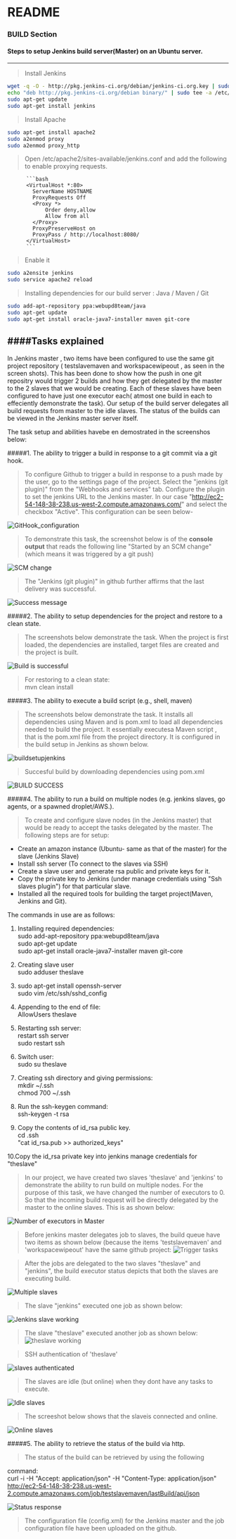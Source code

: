 README
======

### BUILD Section

#### Steps to setup Jenkins build server(Master) on an Ubuntu server.
---------------------------------------------------------------------
> Install Jenkins
  
 ```bash
wget -q -O - http://pkg.jenkins-ci.org/debian/jenkins-ci.org.key | sudo apt-key add -
echo "deb http://pkg.jenkins-ci.org/debian binary/" | sudo tee -a /etc/apt/sources.list.d/jenkins.list
sudo apt-get update
sudo apt-get install jenkins
```

> Install Apache
  
  ```bash
  sudo apt-get install apache2  
  sudo a2enmod proxy  
  sudo a2enmod proxy_http
```

> Open /etc/apache2/sites-available/jenkins.conf and add the following to enable proxying requests.  

          ```bash
          <VirtualHost *:80>
          	ServerName HOSTNAME
          	ProxyRequests Off
          	<Proxy *>
          		Order deny,allow
          		Allow from all
          	</Proxy>
          	ProxyPreserveHost on
          	ProxyPass / http://localhost:8080/
          </VirtualHost>
          ```

> Enable it

  ```bash
  sudo a2ensite jenkins  
  sudo service apache2 reload
```
> Installing dependencies for our build server : Java / Maven / Git
  
  ```bash
  sudo add-apt-repository ppa:webupd8team/java  
  sudo apt-get update  
  sudo apt-get install oracle-java7-installer maven git-core
```
####Tasks explained
-------------------

In Jenkins master , two items have been configured to use the same git project repository ( testslavemaven and workspacewipeout , as seen in the screen shots). This has been done to show how the push in one git repositry would trigger 2 builds and how they get delegated by the master to the 2 slaves that we would be creating. Each of these slaves have been configured to have just one executor each( atmost one build in each to effeciently demonstrate the task). Our setup of the build server delegates all build requests from master to the idle slaves. The status of the builds can be viewed in the Jenkins master server itself.     

The task setup and abilities havebe en demostrated in the screenshos below:   

#####1. The ability to trigger a build in response to a git commit via a git hook.

> To configure Github to trigger a build in response to a push made by the user,
  go to the settings page of the project. Select the "jenkins (git plugin)" from the
  "Webhooks and services" tab. Configure the plugin to set the jenkins URL to the
  Jenkins master. In our case "http://ec2-54-148-38-238.us-west-2.compute.amazonaws.com/"
  and select the checkbox "Active". This configuration can be seen below-

![GitHook_configuration](https://github.com/mahasanath/Firsttask/blob/master/milestone1_devops_screenshots/task1_githook.JPG)
  
> To demonstrate this task, the screenshot below is of the **console output**
  that reads the following line "Started by an SCM change" (which means it was triggered by a 
  git push)

![SCM change](https://github.com/mahasanath/Firsttask/blob/master/milestone1_devops_screenshots/buildbyscm_task1.JPG)

> The "Jenkins (git plugin)" in github further affirms that the last delivery was successful.

![Success message](https://github.com/mahasanath/Firsttask/blob/master/milestone1_devops_screenshots/lastsuccess_task1.png)


#####2. The ability to setup dependencies for the project and restore to a clean state.
>  The screenshots below demonstrate the task. When the project is first loaded, the dependencies are
   installed, target files are created and the project is built.

 ![Build is successful](https://github.com/mahasanath/Firsttask/blob/master/milestone1_devops_screenshots/nuildsuccess.JPG)

> For restoring to a clean state:  
  mvn clean install   
  

#####3. The ability to execute a build script (e.g., shell, maven)
> The screenshots below demonstrate the task. It installs all dependencies using Maven and is pom.xml to load all dependencies needed to build the project. It essentially executesa Maven script , that is the pom.xml file from the project directory. It is configured in the build setup in Jenkins as shown below.   

![buildsetupjenkins](https://github.com/mahasanath/Firsttask/blob/master/milestone1_devops_screenshots/pom.xml_task3.JPG)  
> Succesful build by downloading dependencies using pom.xml   

![BUILD SUCCESS](https://github.com/mahasanath/Firsttask/blob/master/milestone1_devops_screenshots/buildsuccess.png)

#####4. The ability to run a build on multiple nodes (e.g. jenkins slaves, go agents, or a spawned droplet/AWS.).
>  To create and configure slave nodes (in the Jenkins master) that would be ready to accept the tasks delegated
   by the master. The following steps are for setup:
 
- Create an amazon instance (Ubuntu- same as that of the master) for the slave (Jenkins Slave)
- Install ssh server (To connect to the slaves via SSH)
- Create a slave user and generate rsa public and private keys for it.
- Copy the private key to Jenkins (under manage credentials using "Ssh slaves plugin") for that particular slave.
- Installed all the required tools for building the target project(Maven, Jenkins and Git).

The commands in use are as follows:

1. Installing required dependencies:  
   sudo add-apt-repository ppa:webupd8team/java  
   sudo apt-get update  
   sudo apt-get install oracle-java7-installer maven git-core
   
2. Creating slave user  
   sudo adduser theslave

3. sudo apt-get install openssh-server  
   sudo vim /etc/ssh/sshd_config

4. Appending to the end of file:  
   AllowUsers theslave

5. Restarting ssh server:  
   restart ssh server  
   sudo restart ssh

6. Switch user:  
   sudo su theslave

7. Creating ssh directory and giving permissions:  
   mkdir ~/.ssh  
   chmod 700 ~/.ssh

8. Run the ssh-keygen command:  
   ssh-keygen -t rsa

9. Copy the contents of id_rsa public key.    
   cd .ssh  
   "cat id_rsa.pub >> authorized_keys"

10.Copy the id_rsa private key into jenkins manage credentials for "theslave" 
   
> In our project, we have created two slaves 'theslave' and 'jenkins' to demonstrate 
  the ability to run build on multiple nodes. For the purpose of this task, we have 
  changed the number of executors to 0. So that the incoming build request will be directly
  delegated by the master to the online slaves. This is as shown below:

  ![Number of executors in Master](https://github.com/mahasanath/Firsttask/blob/master/milestone1_devops_screenshots/master_0.JPG) 
  
> Before jenkins master delegates job to slaves, the build queue have two items as shown below (because the items 'testslavemaven' and 'workspacewipeout' have the same github project:
  ![Trigger tasks](https://github.com/mahasanath/Firsttask/blob/master/milestone1_devops_screenshots/trigger_task4.png)   
  
  
> After the jobs are delegated to the two slaves "theslave" and "jenkins", the build executor status depicts that both the slaves are executing build.   

  ![Multiple slaves](https://github.com/mahasanath/Firsttask/blob/master/milestone1_devops_screenshots/multipleslaves_task4.png)  
  
      
      
> The slave "jenkins" executed one job as shown below:   

![Jenkins slave working](https://github.com/mahasanath/Firsttask/blob/master/milestone1_devops_screenshots/task1_consolescm.JPG)  


> The slave "theslave" executed another job as shown below:
![theslave working](https://github.com/mahasanath/Firsttask/blob/master/milestone1_devops_screenshots/theslave_console.JPG)

> SSH authentication of 'theslave'  

![slaves authenticated](https://github.com/mahasanath/Firsttask/blob/master/milestone1_devops_screenshots/theslave_auth.JPG)

> The slaves are idle (but online) when they dont have any tasks to execute.    

![Idle slaves](https://github.com/mahasanath/Firsttask/blob/master/milestone1_devops_screenshots/slavesidle.JPG)

> The screeshot below shows that the slaveis connected and online.   

![Online slaves](https://github.com/mahasanath/Firsttask/blob/master/milestone1_devops_screenshots/after_theslavelaunched.JPG)

#####5. The ability to retrieve the status of the build via http.
> The status of the build can be retrieved by using the following    

  command:   
curl -i -H "Accept: application/json" -H "Content-Type: application/json" http://ec2-54-148-38-238.us-west-2.compute.amazonaws.com/job/testslavemaven/lastBuild/api/json
  
![Status response](https://github.com/mahasanath/Firsttask/blob/master/milestone1_devops_screenshots/task5_consolehttp.JPG)

> The configuration file (config.xml) for the Jenkins master and the job configuration file
  have been uploaded on the github.
